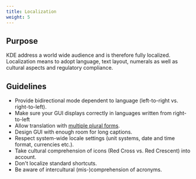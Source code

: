 ```yaml
---
title: Localization
weight: 5
---
```


Purpose
-------

KDE address a world wide audience and is therefore fully localized.
Localization means to adopt language, text layout, numerals as well as
cultural aspects and regulatory compliance.

Guidelines
----------

-   Provide bidirectional mode dependent to language (left-to-right vs.
    right-to-left).
-   Make sure your GUI displays correctly in languages written from
    right-to-left
-   Allow translation with [multiple plural
    forms](http://www.gnu.org/software/gettext/manual/html_mono/gettext.html#Plural-forms).
-   Design GUI with enough room for long captions.
-   Respect system-wide locale settings (unit systems, date and time
    format, currencies etc.).
-   Take cultural comprehension of icons (Red Cross vs. Red Crescent)
    into account.
-   Don't localize standard shortcuts.
-   Be aware of intercultural (mis-)comprehension of acronyms.
